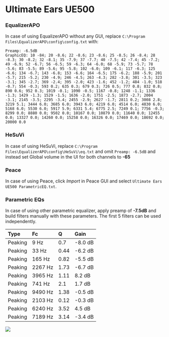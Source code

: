 # Ultimate Ears UE500

### EqualizerAPO
In case of using EqualizerAPO without any GUI, replace `C:\Program Files\EqualizerAPO\config\config.txt`
with:
```
Preamp: -6.5dB
GraphicEQ: 10 -84; 20 -8.6; 22 -8.6; 23 -8.6; 25 -8.5; 26 -8.4; 28 -8.3; 30 -8.2; 32 -8.1; 35 -7.9; 37 -7.7; 40 -7.5; 42 -7.4; 45 -7.2; 49 -6.9; 52 -6.7; 56 -6.5; 59 -6.3; 64 -6.0; 68 -5.9; 73 -5.7; 78 -5.6; 83 -5.5; 89 -5.6; 95 -5.8; 102 -6.0; 109 -6.1; 117 -6.3; 125 -6.6; 134 -6.7; 143 -6.8; 153 -6.6; 164 -6.5; 175 -6.2; 188 -5.9; 201 -5.7; 215 -5.2; 230 -4.9; 246 -4.5; 263 -4.3; 282 -3.8; 301 -3.5; 323 -3.1; 345 -2.7; 369 -2.4; 395 -2.0; 423 -1.6; 452 -1.2; 484 -1.0; 518 -0.7; 554 -0.3; 593 0.2; 635 0.3; 679 0.3; 726 0.5; 777 0.8; 832 0.8; 890 0.6; 952 0.3; 1019 -0.1; 1090 -0.5; 1167 -0.8; 1248 -1.1; 1336 -1.3; 1429 -1.3; 1529 -1.5; 1636 -2.0; 1751 -2.5; 1873 -2.7; 2004 -3.1; 2145 -3.5; 2295 -3.4; 2455 -2.9; 2627 -1.7; 2811 0.2; 3008 2.8; 3219 5.1; 3444 6.0; 3685 6.0; 3943 6.0; 4219 6.0; 4514 6.0; 4830 6.0; 5168 6.0; 5530 6.0; 5917 5.9; 6331 5.4; 6775 2.5; 7249 0.1; 7756 -0.3; 8299 0.0; 8880 0.0; 9502 0.0; 10167 0.0; 10879 0.0; 11640 0.0; 12455 0.0; 13327 0.0; 14260 0.0; 15258 0.0; 16326 0.0; 17469 0.0; 18692 0.0; 20000 0.0
```

### HeSuVi
In case of using HeSuVi, replace `C:\Program Files\EqualizerAPO\config\HeSuVi\eq.txt` and omit `Preamp:
-6.5dB` and instead set Global volume in the UI for both channels to **-65**

### Peace
In case of using Peace, click *Import* in Peace GUI and select `Ultimate Ears UE500 ParametricEQ.txt`.

### Parametric EQs
In case of using other parametric equalizer, apply preamp of **-7.5dB** and build filters manually with
these parameters. The first 5 filters can be used independently.

| Type    | Fc      |    Q | Gain    |
|:--------|:--------|:-----|:--------|
| Peaking | 9 Hz    | 0.7  | -8.0 dB |
| Peaking | 33 Hz   | 0.44 | -6.2 dB |
| Peaking | 165 Hz  | 0.82 | -5.5 dB |
| Peaking | 2267 Hz | 1.73 | -6.7 dB |
| Peaking | 3965 Hz | 1.11 | 8.2 dB  |
| Peaking | 741 Hz  | 2.1  | 1.7 dB  |
| Peaking | 9490 Hz | 1.38 | -0.5 dB |
| Peaking | 2103 Hz | 0.12 | -0.3 dB |
| Peaking | 6240 Hz | 3.52 | 4.5 dB  |
| Peaking | 7189 Hz | 3.14 | -3.4 dB |

![](https://raw.githubusercontent.com/jaakkopasanen/AutoEq/master/results/innerfidelity/sbaf-serious/Ultimate%20Ears%20UE500/Ultimate%20Ears%20UE500.png)